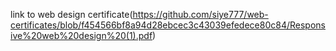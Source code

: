 link to web design certificate(https://github.com/siye777/web-certificates/blob/f454566bf8a94d28ebcec3c43039efedece80c84/Responsive%20web%20design%20(1).pdf)
